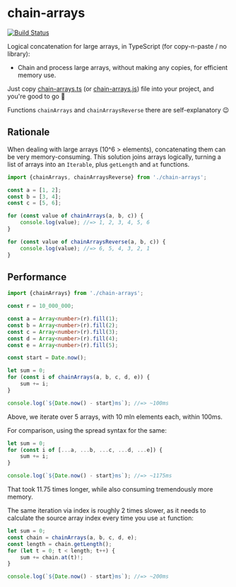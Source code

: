 # chain-arrays

[![Build Status](https://github.com/vitaly-t/chain-arrays/actions/workflows/ci.yml/badge.svg)](https://github.com/vitaly-t/chain-arrays/actions/workflows/ci.yml)

Logical concatenation for large arrays, in TypeScript (for copy-n-paste / no library):

 - Chain and process large arrays, without making any copies, for efficient memory use.

Just copy [chain-arrays.ts](./src/chain-arrays.ts) (or [chain-arrays.js](./src/chain-arrays.js)) file into your project, and you're good to go 🚀

Functions `chainArrays` and `chainArraysReverse` there are self-explanatory 😉

## Rationale

When dealing with large arrays (10^6 > elements), concatenating them can be very memory-consuming.
This solution joins arrays logically, turning a list of arrays into an `Iterable`, plus `getLength` and `at` functions.

```ts
import {chainArrays, chainArraysReverse} from './chain-arrays';

const a = [1, 2];
const b = [3, 4];
const c = [5, 6];

for (const value of chainArrays(a, b, c)) {
    console.log(value); //=> 1, 2, 3, 4, 5, 6
}

for (const value of chainArraysReverse(a, b, c)) {
    console.log(value); //=> 6, 5, 4, 3, 2, 1
}
```

## Performance

```ts
import {chainArrays} from './chain-arrays';

const r = 10_000_000;

const a = Array<number>(r).fill(1);
const b = Array<number>(r).fill(2);
const c = Array<number>(r).fill(3);
const d = Array<number>(r).fill(4);
const e = Array<number>(r).fill(5);

const start = Date.now();

let sum = 0;
for (const i of chainArrays(a, b, c, d, e)) {
    sum += i;
}

console.log(`${Date.now() - start}ms`); //=> ~100ms
```

Above, we iterate over 5 arrays, with 10 mln elements each, within 100ms.

For comparison, using the spread syntax for the same:

```ts
let sum = 0;
for (const i of [...a, ...b, ...c, ...d, ...e]) {
    sum += i;
}

console.log(`${Date.now() - start}ms`); //=> ~1175ms
```

That took 11.75 times longer, while also consuming tremendously more memory.

The same iteration via index is roughly 2 times slower, as it needs to calculate the source array index every time you use `at` function:

```ts
let sum = 0;
const chain = chainArrays(a, b, c, d, e);
const length = chain.getLength();
for (let t = 0; t < length; t++) {
    sum += chain.at(t)!;
}

console.log(`${Date.now() - start}ms`); //=> ~200ms
```
